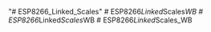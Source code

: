 "# ESP8266_Linked_Scales" 
#   E S P 8 2 6 6 _ L i n k e d _ S c a l e s _ W B  
 #   E S P 8 2 6 6 _ L i n k e d _ S c a l e s _ W B  
 #   E S P 8 2 6 6 _ L i n k e d _ S c a l e s _ W B  
 